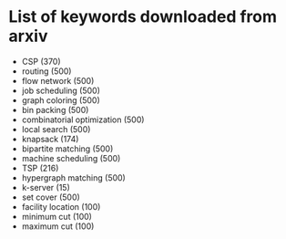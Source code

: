 # List of keywords downloaded from arxiv
- CSP (370)
- routing (500)
- flow network (500)
- job scheduling (500)
- graph coloring (500)
- bin packing (500)
- combinatorial optimization (500)
- local search (500)
- knapsack (174)
- bipartite matching (500)
- machine scheduling (500)
- TSP (216)
- hypergraph matching (500)
- k-server (15)
- set cover (500)
- facility location (100)
- minimum cut (100)
- maximum cut (100)
